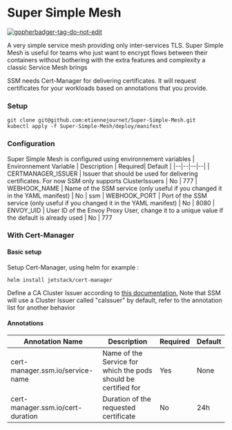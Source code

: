 
# Super Simple Mesh
<a href='https://github.com/jpoles1/gopherbadger' target='_blank'>![gopherbadger-tag-do-not-edit](https://img.shields.io/badge/Go%20Coverage-81%25-brightgreen.svg?longCache=true&style=flat)</a>

A very simple service mesh providing only inter-services TLS.
Super Simple Mesh is useful for teams who just want to encrypt flows between their containers without bothering with the extra features and complexity a classic Service Mesh brings


SSM needs Cert-Manager for delivering certificates. It will request certificates for your workloads based on annotations that you provide.


### Setup
```
git clone git@github.com:etiennejournet/Super-Simple-Mesh.git
kubectl apply -f Super-Simple-Mesh/deploy/manifest
```

### Configuration 

Super Simple Mesh is configured using environnement variables 
| Environnement Variable | Description | Required| Default |
|--|--|--|--|
| CERTMANAGER_ISSUER | Issuer that should be used for delivering certificates. For now SSM only supports ClusterIssuers | No | 777
| WEBHOOK_NAME | Name of the SSM service (only useful if you changed it in the YAML manifest) | No | ssm
| WEBHOOK_PORT | Port of the SSM service (only useful if you changed it in the YAML manifest) | No | 8080
| ENVOY_UID | User ID of the Envoy Proxy User, change it to a unique value if the default is already used | No | 777 

### With Cert-Manager 
#### Basic setup
Setup Cert-Manager, using helm for example :

    helm install jetstack/cert-manager

Define a CA Cluster Issuer according to [this documentation.](https://cert-manager.io/docs/configuration/ca/)
Note that SSM will use a Cluster Issuer called "caIssuer" by default, refer to the annotation list for another behavior
 
#### Annotations 
| Annotation Name | Description | Required| Default |
|--|--|--|--|
| cert-manager.ssm.io/service-name | Name of the Service for which the pods should be certified for | Yes | None
| cert-manager.ssm.io/cert-duration | Duration of the requested certificate | No | 24h 

